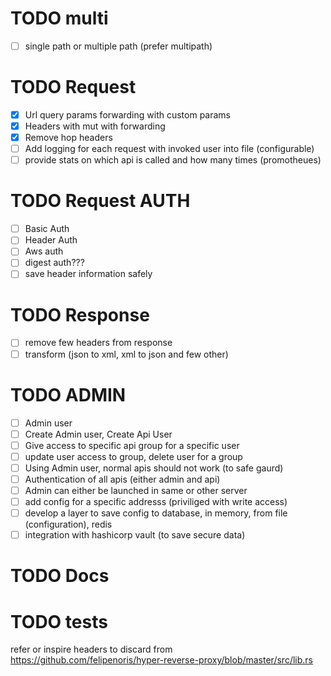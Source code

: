 
# TODO multi
- [ ] single path or multiple path (prefer multipath)

# TODO Request
- [x] Url query params forwarding with custom params
- [x] Headers with mut with forwarding
- [x] Remove hop headers
- [ ] Add logging for each request with invoked user into file (configurable)
- [ ] provide stats on which api is called and how many times (promotheues)

# TODO Request  AUTH
- [ ] Basic Auth
- [ ] Header Auth
- [ ] Aws auth
- [ ] digest auth???
- [ ] save header information safely

# TODO Response
- [ ] remove few headers from response
- [ ] transform (json to xml, xml to json and few other)

# TODO ADMIN
- [ ] Admin user
- [ ] Create Admin user, Create Api User
- [ ] Give access to  specific api group for a specific user
- [ ] update user access to group, delete user for a group
- [ ] Using Admin user, normal apis should not work (to safe gaurd)
- [ ] Authentication of all apis (either admin and api)
- [ ] Admin can either be launched in same or other server
- [ ] add config for a specific addresss (priviliged with write access)
- [ ] develop a layer to save config to database, in memory, from file (configuration), redis
- [ ] integration with hashicorp vault (to save secure data)

# TODO Docs
 

# TODO tests


refer or inspire headers to discard from https://github.com/felipenoris/hyper-reverse-proxy/blob/master/src/lib.rs